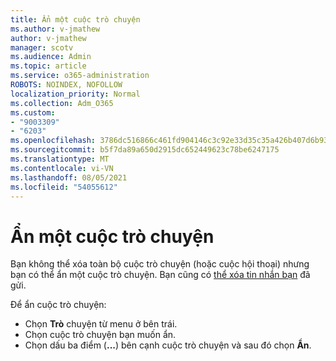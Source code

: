 ```yaml
---
title: Ẩn một cuộc trò chuyện
ms.author: v-jmathew
author: v-jmathew
manager: scotv
ms.audience: Admin
ms.topic: article
ms.service: o365-administration
ROBOTS: NOINDEX, NOFOLLOW
localization_priority: Normal
ms.collection: Adm_O365
ms.custom:
- "9003309"
- "6203"
ms.openlocfilehash: 3786dc516866c461fd904146c3c92e33d35c35a426b407d6b93d97fd11446ce9
ms.sourcegitcommit: b5f7da89a650d2915dc652449623c78be6247175
ms.translationtype: MT
ms.contentlocale: vi-VN
ms.lasthandoff: 08/05/2021
ms.locfileid: "54055612"
---
```

# <a name="hide-a-chat"></a>Ẩn một cuộc trò chuyện

Bạn không thể xóa toàn bộ cuộc trò chuyện (hoặc cuộc hội thoại) nhưng bạn có thể ẩn một cuộc trò chuyện. Bạn cũng có [thể xóa tin nhắn bạn](https://support.office.com/client/delete-a-message-you-have-sent-67bd76a5-04e7-46ea-9ef0-5800865cb8f3) đã gửi.

Để ẩn cuộc trò chuyện:

- Chọn **Trò** chuyện từ menu ở bên trái.
- Chọn cuộc trò chuyện bạn muốn ẩn.
- Chọn dấu ba điểm (**...**) bên cạnh cuộc trò chuyện và sau đó chọn **Ẩn**.
